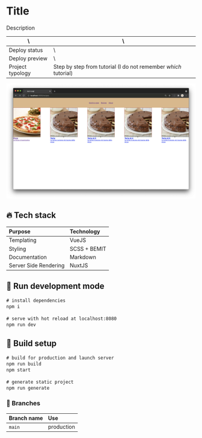 # Title

Description

| \                | \                                                               |
|------------------|-----------------------------------------------------------------|
| Deploy status    | \                                                               |
| Deploy preview   | \                                                               |
| Project typology | Step by step from tutorial (I do not remember _which_ tutorial) |

![project preview](docs/project-preview.png)

## 🔥 Tech stack

| Purpose               | Technology   |
|:----------------------|:-------------|
| Templating            | VueJS        |
| Styling               | SCSS + BEMIT |
| Documentation         | Markdown     |
| Server Side Rendering | NuxtJS       |

## 🌊 Run development mode

```shell
# install dependencies
npm i

# serve with hot reload at localhost:8080
npm run dev
```

## 🧳 Build setup

```shell
# build for production and launch server
npm run build
npm start

# generate static project
npm run generate
```

### 🌿 Branches

| Branch name | Use        |
|:------------|:-----------|
| `main`      | production |


